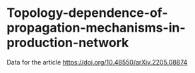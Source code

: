 # Topology-dependence-of-propagation-mechanisms-in-production-network

Data for the article https://doi.org/10.48550/arXiv.2205.08874
